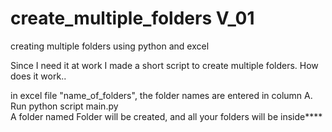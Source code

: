 # create_multiple_folders V_01

creating multiple folders using python and excel

Since I need it at work I made a short script to create multiple folders. How does it work..

in excel file "name_of_folders", the folder names are entered in column A. <br />
Run python script main.py <br />
A folder named Folder will be created, and all your folders will be inside\*\*\*\*
